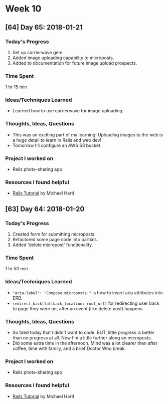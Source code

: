 # Week 10

## [64] Day 65: 2018-01-21

### Today's Progress

1. Set up carrierwave gem.
2. Added image uploading capability to microposts.
3. Added to documentation for future image upload prospects.

### Time Spent

1 hr 15 min

### Ideas/Techniques Learned

- Learned how to use carrierwave for image uploading.

### Thoughts, Ideas, Questions

- This was an exciting part of my learning! Uploading images to the web is a huge detail to learn in Rails and web dev!
- Tomorrow I'll configure an AWS S3 bucket.

### Project I worked on

- Rails photo-sharing app

### Resources I found helpful

- [Rails Tutorial](https://www.railstutorial.org/book/) by Michael Hartl

## [63] Day 64: 2018-01-20

### Today's Progress

1. Created form for submitting microposts.
2. Refactored some page code into partials.
3. Added 'delete micropost' functionality.

### Time Spent

1 hr 50 min

### Ideas/Techniques Learned

- `"aria-label": "Compose microposts."` is how to insert aria attributes into ERB.
- `redirect_back(fallback_location: root_url)` for redirecting user back to page they were on, after an event (like delete post) happens.

### Thoughts, Ideas, Questions

- So tired today that I didn't want to code. BUT, little progress is better than no progress at all. Now I'm a little further along on microposts.
- Did some extra time in the afternoon. Mind was a lot clearer then after coffee, time with family, and a brief Doctor Who break.

### Project I worked on

- Rails photo-sharing app

### Resources I found helpful

- [Rails Tutorial](https://www.railstutorial.org/book/) by Michael Hartl

